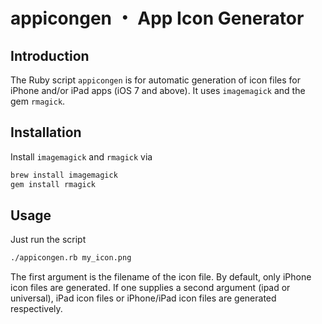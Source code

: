 appicongen ・ App Icon Generator
================================

## Introduction

The Ruby script `appicongen` is for automatic generation of icon files for iPhone and/or iPad apps (iOS 7 and above). It uses `imagemagick` and the gem `rmagick`.

## Installation

Install `imagemagick` and `rmagick` via

```bash
brew install imagemagick
gem install rmagick
```

## Usage

Just run the script 

```bash
./appicongen.rb my_icon.png
```

The first argument is the filename of the icon file. By default, only iPhone icon files are generated. 
If one supplies a second argument (ipad or universal), iPad icon files or iPhone/iPad icon files are generated respectively.